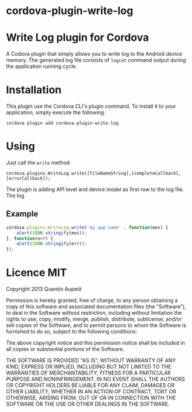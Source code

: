 # cordova-plugin-write-log


Write Log plugin for Cordova
========================================

A Codova plugin that simply allows you to write log to the Android device memory.
The generated log file consists of `logcat` command output during the application running cycle. 


# Installation

This plugin use the Cordova CLI's plugin command. To install it to your application, simply execute the following.

```
cordova plugin add cordova-plugin-write-log
```


# Using

Just call the  `write` method.

```
cordova.plugins.WriteLog.write([fileNameString],[completeCallback], [errorCallback]);
```

The plugin is adding API level and device model as first row to the log file.
The log

## Example

```javascript
cordova.plugins.WriteLog.write('my_app_name' , function(mes) {
    alert(JSON.stringify(mes));            
}, function(err) {
    alert(JSON.stringify(err));
});
```

# Licence MIT

Copyright 2013 Quentin Aupetit

Permission is hereby granted, free of charge, to any person obtaining a copy of this software and associated documentation files (the "Software"), to deal in the Software without restriction, including without limitation the rights to use, copy, modify, merge, publish, distribute, sublicense, and/or sell copies of the Software, and to permit persons to whom the Software is furnished to do so, subject to the following conditions:

The above copyright notice and this permission notice shall be included in all copies or substantial portions of the Software.

THE SOFTWARE IS PROVIDED "AS IS", WITHOUT WARRANTY OF ANY KIND, EXPRESS OR IMPLIED, INCLUDING BUT NOT LIMITED TO THE WARRANTIES OF MERCHANTABILITY, FITNESS FOR A PARTICULAR PURPOSE AND NONINFRINGEMENT. IN NO EVENT SHALL THE AUTHORS OR COPYRIGHT HOLDERS BE LIABLE FOR ANY CLAIM, DAMAGES OR OTHER LIABILITY, WHETHER IN AN ACTION OF CONTRACT, TORT OR OTHERWISE, ARISING FROM, OUT OF OR IN CONNECTION WITH THE SOFTWARE OR THE USE OR OTHER DEALINGS IN THE SOFTWARE.